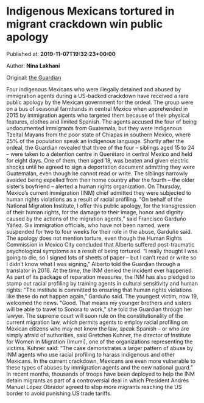 
# Indigenous Mexicans tortured in migrant crackdown win public apology

Published at: **2019-11-07T19:32:23+00:00**

Author: **Nina Lakhani**

Original: [the Guardian](https://www.theguardian.com/world/2019/nov/07/mexico-indigenous-tzeltal-mayans-chiapas-apology)

Four indigenous Mexicans who were illegally detained and abused by immigration agents during a US-backed crackdown have received a rare public apology by the Mexican government for the ordeal.
The group were on a bus of seasonal farmhands in central Mexico when apprehended in 2015 by immigration agents who targeted them because of their physical features, clothes and limited Spanish.
The agents accused the four of being undocumented immigrants from Guatemala, but they were indigenous Tzeltal Mayans from the poor state of Chiapas in southern Mexico, where 25% of the population speak an indigenous language.
Shortly after the ordeal, the Guardian revealed that three of the four – siblings aged 15 to 24 – were taken to a detention centre in Querétaro in central Mexico and held for eight days. One of them, then aged 18, was beaten and given electric shocks until he agreed to sign a deportation document admitting they were Guatemalan, even though he cannot read or write.
The siblings narrowly avoided being expelled from their home country after the fourth – the older sister’s boyfriend – alerted a human rights organization.
On Thursday, Mexico’s current immigration (INM) chief admitted they were subjected to human rights violations as a result of racial profiling.
“On behalf of the National Migration Institute, I offer this public apology, for the transgression of their human rights, for the damage to their image, honor and dignity caused by the actions of the migration agents,” said Francisco Garduño Yáñez.
Six immigration officials, who have not been named, were suspended for two to four weeks for their role in the abuse, Garduño said.
The apology does not mention torture, even though the Human Rights Commission in Mexico City concluded that Alberto suffered post-traumatic psychological symptoms as a result of being tortured.
“I really thought I was going to die, so I signed lots of sheets of paper – but I can’t read or write so I didn’t know what I was signing,” Alberto told the Guardian through a translator in 2016.
At the time, the INM denied the incident ever happened.
As part of its package of reparation measures, the INM has also pledged to stamp out racial profiling by training agents in cultural sensitivity and human rights: “The institute is committed to ensuring that human rights violations like these do not happen again,” Garduño said.
The youngest victim, now 19, welcomed the news. “Good. That means my younger brothers and sisters will be able to travel to Sonora to work,” she told the Guardian through her lawyer.
The supreme court will soon rule on the constitutionality of the current migration law, which permits agents to employ racial profiling on Mexican citizens who may not know the law, speak Spanish – or who are simply afraid of authorities, said Gretchen Kuhner, the director of Institute for Women in Migration (Imumi), one of the organizations representing the victims.
Kuhner said: “The case demonstrates a larger pattern of abuse by INM agents who use racial profiling to harass indigenous and other Mexicans. In the current crackdown, Mexicans are even more vulnerable to these types of abuses by immigration agents and the new national guard.”
In recent months, thousands of troops have been deployed to help the INM detain migrants as part of a controversial deal in which President Andrés Manuel López Obrador agreed to stop more migrants reaching the US border to avoid punishing US trade tariffs.
